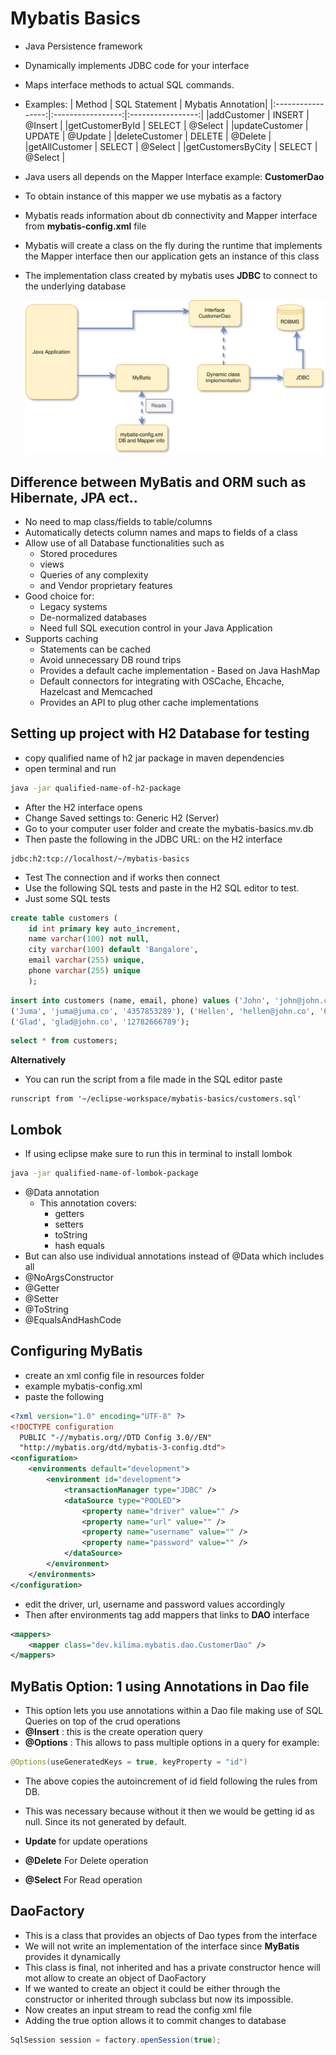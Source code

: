 # Mybatis Basics

- Java Persistence framework
- Dynamically implements JDBC code for your interface
- Maps interface methods to actual SQL commands.
- Examples:
  | Method | SQL Statement | Mybatis Annotation|
  |:-----------------:|:-----------------:|:-----------------:|
  |addCustomer | INSERT | @Insert |
  |getCustomerById | SELECT | @Select |
  |updateCustomer | UPDATE | @Update |
  |deleteCustomer | DELETE | @Delete |
  |getAllCustomer | SELECT | @Select |
  |getCustomersByCity | SELECT | @Select |

- Java users all depends on the Mapper Interface example: **CustomerDao**
- To obtain instance of this mapper we use mybatis as a factory
- Mybatis reads information about db connectivity and Mapper interface from **mybatis-config.xml** file
- Mybatis will create a class on the fly during the runtime that implements the Mapper interface then our application gets an instance of this class
- The implementation class created by mybatis uses **JDBC** to connect to the underlying database

  ![Java application mybatis operations](../images/mybatis-basics.drawio.svg)

## Difference between MyBatis and ORM such as Hibernate, JPA ect..

- No need to map class/fields to table/columns
- Automatically detects column names and maps to fields of a class
- Allow use of all Database functionalities such as
  - Stored procedures
  - views
  - Queries of any complexity
  - and Vendor proprietary features
- Good choice for:
  - Legacy systems
  - De-normalized databases
  - Need full SQL execution control in your Java Application
- Supports caching
  - Statements can be cached
  - Avoid unnecessary DB round trips
  - Provides a default cache implementation - Based on Java HashMap
  - Default connectors for integrating with OSCache, Ehcache, Hazelcast and Memcached
  - Provides an API to plug other cache implementations

## Setting up project with H2 Database for testing

- copy qualified name of h2 jar package in maven dependencies
- open terminal and run

```bash
java -jar qualified-name-of-h2-package
```

- After the H2 interface opens
- Change Saved settings to: Generic H2 (Server)
- Go to your computer user folder and create the mybatis-basics.mv.db
- Then paste the following in the JDBC URL: on the H2 interface

```
jdbc:h2:tcp://localhost/~/mybatis-basics
```

- Test The connection and if works then connect
- Use the following SQL tests and paste in the H2 SQL editor to test.
- Just some SQL tests

```sql
create table customers (
	id int primary key auto_increment,
	name varchar(100) not null,
	city varchar(100) default 'Bangalore',
	email varchar(255) unique,
	phone varchar(255) unique
	);
```

```sql
insert into customers (name, email, phone) values ('John', 'john@john.co', '123456789'),
('Juma', 'juma@juma.co', '4357853289'), ('Hellen', 'hellen@john.co', '655443331'),
('Glad', 'glad@john.co', '12782666789');
```

```sql
select * from customers;
```

**Alternatively**

- You can run the script from a file made in the SQL editor paste

```
runscript from '~/eclipse-workspace/mybatis-basics/customers.sql'
```

## Lombok

- If using eclipse make sure to run this in terminal to install lombok

```bash
java -jar qualified-name-of-lombok-package
```

- @Data annotation
  - This annotation covers:
    - getters
    - setters
    - toString
    - hash equals
- But can also use individual annotations instead of @Data which includes all
- @NoArgsConstructor
- @Getter
- @Setter
- @ToString
- @EqualsAndHashCode

## Configuring MyBatis

- create an xml config file in resources folder
- example mybatis-config.xml
- paste the following

```xml
<?xml version="1.0" encoding="UTF-8" ?>
<!DOCTYPE configuration
  PUBLIC "-//mybatis.org//DTD Config 3.0//EN"
  "http://mybatis.org/dtd/mybatis-3-config.dtd">
<configuration>
	<environments default="development">
		<environment id="development">
			<transactionManager type="JDBC" />
			<dataSource type="POOLED">
				<property name="driver" value="" />
				<property name="url" value="" />
				<property name="username" value="" />
				<property name="password" value="" />
			</dataSource>
		</environment>
	</environments>
</configuration>
```

- edit the driver, url, username and password values accordingly
- Then after environments tag add mappers that links to **DAO** interface

```xml
<mappers>
	<mapper class="dev.kilima.mybatis.dao.CustomerDao" />
</mappers>
```

## MyBatis Option: 1 using Annotations in Dao file

- This option lets you use annotations within a Dao file making use of SQL Queries on top of the crud operations
- **@Insert** : this is the create operation query
- **@Options** : This allows to pass multiple options in a query for example:

```java
@Options(useGeneratedKeys = true, keyProperty = "id")
```

- The above copies the autoincrement of id field following the rules from DB.
- This was necessary because without it then we would be getting id as null. Since its not generated by default.

- **Update** for update operations
- **@Delete** For Delete operation
- **@Select** For Read operation

## DaoFactory

- This is a class that provides an objects of Dao types from the interface
- We will not write an implementation of the interface since **MyBatis** provides it dynamically
- This class is final, not inherited and has a private constructor hence will mot allow to create an object of DaoFactory
- If we wanted to create an object it could be either through the constructor or inherited through subclass but now its impossible.
- Now creates an input stream to read the config xml file
- Adding the true option allows it to commit changes to database

```java
SqlSession session = factory.openSession(true);
```
